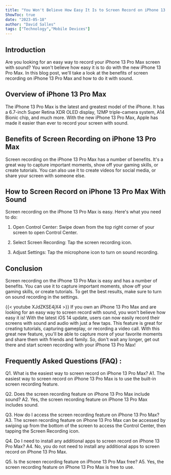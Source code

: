 ```yaml
---
title: "You Won't Believe How Easy It Is to Screen Record on iPhone 13 Pro Max With Sound!"
ShowToc: true 
date: "2023-05-18"
author: "David Salles" 
tags: ["Technology","Mobile Devices"]
---
```

## Introduction

Are you looking for an easy way to record your iPhone 13 Pro Max screen with sound? You won't believe how easy it is to do with the new iPhone 13 Pro Max. In this blog post, we'll take a look at the benefits of screen recording on iPhone 13 Pro Max and how to do it with sound.

## Overview of iPhone 13 Pro Max

The iPhone 13 Pro Max is the latest and greatest model of the iPhone. It has a 6.7-inch Super Retina XDR OLED display, 12MP triple-camera system, A14 Bionic chip, and much more. With the new iPhone 13 Pro Max, Apple has made it easier than ever to record your screen with sound.

## Benefits of Screen Recording on iPhone 13 Pro Max

Screen recording on the iPhone 13 Pro Max has a number of benefits. It's a great way to capture important moments, show off your gaming skills, or create tutorials. You can also use it to create videos for social media, or share your screen with someone else.

## How to Screen Record on iPhone 13 Pro Max With Sound

Screen recording on the iPhone 13 Pro Max is easy. Here's what you need to do:

1. Open Control Center: Swipe down from the top right corner of your screen to open Control Center.

2. Select Screen Recording: Tap the screen recording icon.

3. Adjust Settings: Tap the microphone icon to turn on sound recording.

## Conclusion

Screen recording on the iPhone 13 Pro Max is easy and has a number of benefits. You can use it to capture important moments, show off your gaming skills, or create tutorials. To get the best results, make sure to turn on sound recording in the settings.

{{< youtube XJdZKSE4jX4 >}} 
If you own an iPhone 13 Pro Max and are looking for an easy way to screen record with sound, you won't believe how easy it is! With the latest iOS 14 update, users can now easily record their screens with sound and audio with just a few taps. This feature is great for creating tutorials, capturing gameplay, or recording a video call. With this great new feature, you'll be able to capture more of your favorite moments and share them with friends and family. So, don't wait any longer, get out there and start screen recording with your iPhone 13 Pro Max!

## Frequently Asked Questions (FAQ) :
Q1. What is the easiest way to screen record on iPhone 13 Pro Max?
A1. The easiest way to screen record on iPhone 13 Pro Max is to use the built-in screen recording feature.

Q2. Does the screen recording feature on iPhone 13 Pro Max include sound?
A2. Yes, the screen recording feature on iPhone 13 Pro Max includes sound.

Q3. How do I access the screen recording feature on iPhone 13 Pro Max?
A3. The screen recording feature on iPhone 13 Pro Max can be accessed by swiping up from the bottom of the screen to access the Control Center, then tapping the Screen Recording icon.

Q4. Do I need to install any additional apps to screen record on iPhone 13 Pro Max?
A4. No, you do not need to install any additional apps to screen record on iPhone 13 Pro Max.

Q5. Is the screen recording feature on iPhone 13 Pro Max free?
A5. Yes, the screen recording feature on iPhone 13 Pro Max is free to use.


